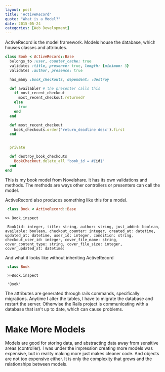 ```yaml
---
layout: post
title: 'ActiveRecord'
quote: "What is a Model?"
date: 2015-05-24
categories: [Web Development]
---
```




ActiveRecord is the model framework. Models house the database, which houses classes and attributes.

```ruby
class Book < ActiveRecord::Base
  belongs_to :user, counter_cache: true
  validates :title, presence: true, length: {minimum: 3}
  validates :author, presence: true

  has_many :book_checkouts, dependent: :destroy

  def available? # the presenter calls this
    if most_recent_checkout
      most_recent_checkout.returned?
    else
      true
    end
  end

  def most_recent_checkout
    book_checkouts.order('return_deadline desc').first
  end


  private

  def destroy_book_checkouts
    BookCheckout.delete_all "book_id = #{id}"
  end
end
```

This is my book model from Novelshare. It has its own validations and methods. The methods are ways other controllers or presenters can call the model.

ActiveRecord also produces something like this for a model.

```ruby
 class Book < ActiveRecord::Base
```

```shell
>> Book.inspect

 Book(id: integer, title: string, author: string, just_added: boolean, available: boolean, checkout_counter: integer, created_at: datetime, updated_at: datetime, user_id: integer, condition: string, checkout_user_id: integer, cover_file_name: string, cover_content_type: string, cover_file_size: integer, cover_updated_at: datetime)
```

And what it looks like without inheriting ActiveRecord

```ruby
 class Book
```

```shell
 >>Book.inspect

 "Book"
```

The attributes are generated through rails commands, specifically migrations. Anytime I alter the tables, I have to migrate the database and restart the server.
Otherwise the Rails project is communicating with a database that isn't up to date, which can cause problems.

# Make More Models

Models are good for storing data, and abstracting data away from sensitive areas (controller). I was under the impression creating more models was expensive, but in reality making more just makes cleaner code. And objects are not too expensive either. It is only the complexity that grows and the relationships between models.








